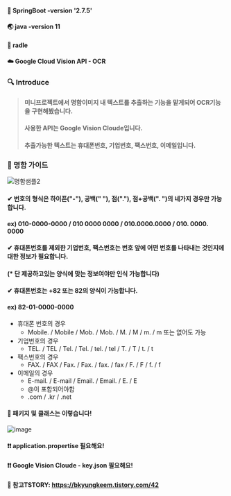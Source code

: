 #### 🍃 SpringBoot -version '2.7.5'
#### 🌏 java -version 11
#### 🐘 radle
#### ☁️ Google Cloud Vision API - OCR

### 🔍 Introduce  
> #### 미니프로젝트에서 명함이미지 내 텍스트를 추출하는 기능을 맡게되어 OCR기능을 구현해봤습니다.
> #### 사용한 API는 Google Vision Cloude입니다.
> #### 추출가능한 텍스트는 휴대폰번호, 기업번호, 팩스번호, 이메일입니다.


### 🔸 명함 가이드
![명함샘플2](https://user-images.githubusercontent.com/58963042/206863101-2fcad11b-4986-4fe5-99eb-c7e6a2ec89c3.png)

#### ✔ 번호의 형식은 하이픈("-"), 공백(" "), 점("."), 점+공백(". ")의 네가지 경우만 가능합니다.
####    ex) 010-0000-0000 / 010 0000 0000 / 010.0000.0000 / 010. 0000. 0000
#### ✔ 휴대폰번호를 제외한 기업번호, 팩스번호는 번호 앞에 어떤 번호를 나타내는 것인지에 대한 정보가 필요합니다.
####   (* 단 제공하고있는 양식에 맞는 정보여야만 인식 가능합니다)
#### ✔ 휴대폰번호는 +82 또는 82의 양식이 가능합니다.
####   ex) 82-01-0000-0000


+ 휴대폰 번호의 경우
  + Mobile. / Mobile / Mob. / Mob. / M. / M / m. / m  또는 없어도 가능
+ 기업번호의 경우
  + TEL. / TEL / Tel. / Tel. / tel. / tel / T. / T / t. / t 
+ 팩스번호의 경우
  + FAX. / FAX / Fax. / Fax. / fax. / fax / F. / F / f. / f
+ 이메일의 경우
  + E-mail. / E-mail / Email. / Email. / E. / E 
  + @이 포함되어야함
  + .com / .kr / .net



####  📃 패키지 및 클래스는 이렇습니다!
![image](https://user-images.githubusercontent.com/58963042/202008826-012cea8e-8200-49b6-90ac-0911850ff5d5.png)
#### ❗❗ application.propertise 필요해요!
#### ❗❗ Google Vision Cloude - key.json 필요해요!

#### 🔖 참고TSTORY: https://bkyungkeem.tistory.com/42



